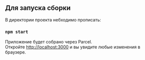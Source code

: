 ## Для запуска сборки 

В директории проекта небходимо прописать:

### `npm start`

Приложение будет собрано через Parcel.\
Откройте [http://localhost:3000](http://localhost:1234/) и вы увидите любые изменения в браузере.
